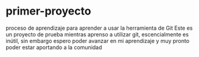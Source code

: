 # primer-proyecto
proceso de aprendizaje para aprender a usar la herramienta de Git
Este es un proyecto de prueba mientras aprenso a utilizar git, escencialmente es inútil, sin embargo espero poder avanzar en mi aprendizaje y muy pronto poder estar aportando a la comunidad
